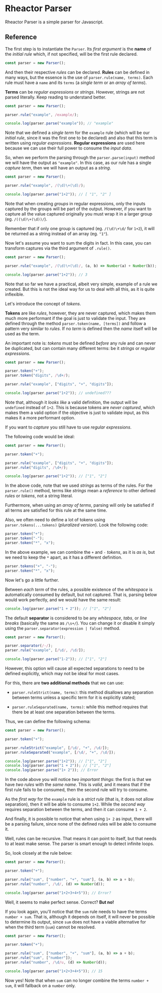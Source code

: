 # Rheactor Parser

Rheactor Parser is a simple parser for Javascript.

## Reference

The first step is to instantiate the `Parser`. Its _first argument_ is the **name** of the _initial rule_ which, if not specified, will be the first rule declared.

```ts
const parser = new Parser();
```

And then their respective _rules_ can be declared. **Rules** can be defined in many ways, but the essence is the use of `parser.rule(name, terms)`.
Each rule must have a `name` and its `terms` (a _single term_ or an _array of terms_).

**Terms** can be _regular expressions_ or _strings_. However, strings are not parsed literally. Keep reading to understand better.

```ts
const parser = new Parser();

parser.rule("example", /example/);

console.log(parser.parse("example")); // "example"
```

Note that we defined a _single term_ for the `example` rule (which will be our _initial rule_, since it was the first one to be declared) and
also that this term is written using _regular expressions_. **Regular expressions** are used here because we can use their full power to consume the _input data_.

So, when we perform the parsing through the `parser.parse(input)` method we will have the output as `"example"`.
In this case, as our rule has a single _capture term_, then we will have an output as a _string_.

```ts
const parser = new Parser();

parser.rule("example", /(\d)\+(\d)/);

console.log(parser.parse("1+2")); // [ "1", "2" ]
```

Note that when creating _groups_ in regular expressions, only the inputs captured by the groups will be part of the output.
However, if you want to capture all the value captured originally you must wrap it in a larger group (eg. `/((\d)\+(\d))/`).

Remember that if only one group is captured (eg. `/(\d)\+\d/` for `1+2`), it will be returned as a string instead of an array (eg. `"1"`).

Now let's assume you want to sum the digits in fact. In this case, you can transform captures via the third argument of `.rule()`.

```ts
const parser = new Parser();

parser.rule("example", /(\d)\+(\d)/, (a, b) => Number(a) + Number(b));

console.log(parser.parse("1+2")); // 3
```

Note that so far we have a practical, albeit very simple, example of a rule we created.
But this is not the ideal way for us to deal with all this, as it is quite inflexible.

Let's introduce the concept of _tokens_.

**Tokens** are like _rules_, however, they are never captured, which makes them much more performant if the goal is just to validate the input.
They are defined through the method `parser.token(name, [terms])` and follow a pattern very similar to _rules_.
If no _term_ is defined then the _name_ itself will be used as the term.

An important note is: _tokens_ must be defined _before_ any rule and can never be duplicated,
but can contain many different terms: be it _strings_ or _regular expressions_.

```ts
const parser = new Parser();

parser.token("+");
parser.token("digits", /\d+/);

parser.rule("example", ["digits", "+", "digits"]);

console.log(parser.parse("1+2")); // undefined???
```

Note that, although it _looks like_ a valid definition, the output will be `undefined` instead of `1+2`.
This is because tokens are _never captured_, which makes them a valid option if the objective is just to validate input, as this makes it a more performant option.

If you want to _capture_ you still have to use _regular expressions_.

The following code would be ideal:

```ts
const parser = new Parser();

parser.token("+");

parser.rule("example", ["digits", "+", "digits"]);
parser.rule("digits", /\d+/);

console.log(parser.parse("1+2")); // ["1", "2"]
```

In the above code, note that we used _strings_ as terms of the rules.
For the `parser.rule()` method, terms like _strings_ mean a _reference_ to other defined _rules_ or _tokens_, not a string literal.

Furthermore, when using an _array of terms_, parsing will only be satisfied if all terms are satisfied for this rule at the same time.

Also, we often need to define a lot of tokens using `parser.tokens(...tokens)` (_pluralized version_). Look the following code:

```ts
parser.token("+");
parser.token("-");
parser.token("*", "x");
```

In the above example, we can combine the `+` and `-` _tokens_, as it is _as is_, but we need to keep the `*` apart, as it has a different definition.

```ts
parser.tokens("+", "-");
parser.token("*", "x");
```

Now let's go a little further.

Between _each term_ of the rules, a possible existence of the _whitespace_ is automatically consumed by default, but not captured.
That is, parsing below would work perfectly, and we would have the same result:

```ts
console.log(parser.parse("1 + 2")); // ["1", "2"]
```

The default **separator** is considered to be any _whitespace_, _tabs_, or _line breaks_ (basically the same as `/\s+/`).
You can change it or disable it simply using the `parser.separator(expression | false)` method.

```ts
const parser = new Parser();

parser.separator(/-/);
parser.rule("example", [/\d/, /\d/]);

console.log(parser.parse("1-2")); // ["1", "2"]
```

However, this option will cause all expected separations to need to be defined explicitly, which may not be ideal for most cases.

For this, there are **two additional methods** that we can use:

- `parser.ruleStrict(name, terms)`: this method disallows any separation between terms unless a specific term for it is explicitly stated;

- `parser.ruleSeparated(name, terms)`: while this method requires that there be at least one separation between the terms.

Thus, we can define the following schema:

```ts
const parser = new Parser();

parser.token("+");

parser.ruleStrict("example", [/\d/, "+", /\d/]);
parser.ruleSeparated("example", [/\d/, "+", /\d/]);

console.log(parser.parse("1+2")); // ["1", "2"]
console.log(parser.parse("1 + 2")); // ["1", "2"]
console.log(parser.parse("1+ 2")); // Error
```

In the code above you will notice _two important things_: the first is that we have _two rules_ with the _same name_.
This is _valid_, and it means that if the first rule fails to be consumed, then the second rule will try to consume.

As the _first way_ for the `example` rule is a _strict rule_ (that is, it does not allow separation), then it will be able to consume `1+2`.
While the _second way_ requires separation between the terms, and then it can consume `1 + 2`.

And finally, it is possible to notice that when using `1+ 2` as input, there will be a parsing failure, since none of the defined rules will be able to consume it.

Well, rules can be recursive. That means it can point to itself, but that needs to at least make sense.
The parser is smart enough to detect infinite loops.

So, look closely at the rule below:

```ts
const parser = new Parser();

parser.token("+");

parser.rule("sum", ["number", "+", "sum"], (a, b) => a + b);
parser.rule("number", /\d/, (d) => Number(d));

console.log(parser.parse("1+2+3+4+5")); // Error?
```

Well, it seems to make perfect sense. Correct? **But no!**

If you look again, you'll notice that the `sum` rule needs to have the terms `number + sum`.
That is, although it depends on itself, it will never be possible to determine its output,
since `sum` does not have a viable alternative for when the third term (`sum`) cannot be resolved.

```ts
const parser = new Parser();

parser.token("+");

parser.rule("sum", ["number", "+", "sum"], (a, b) => a + b);
parser.rule("sum", ["number"]);
parser.rule("number", /\d/u, (d) => Number(d));

console.log(parser.parse("1+2+3+4+5")); // 15
```

Now yes! Note that when `sum` can no longer combine the terms `number + sum`, it will fallback on a `number` only.
